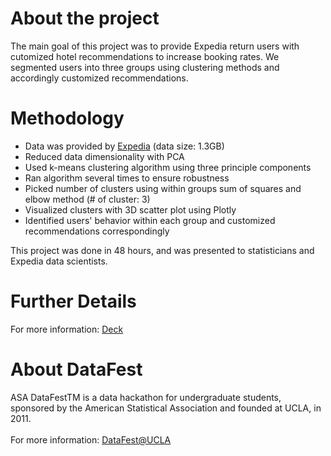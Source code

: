 # About the project
The main goal of this project was to provide Expedia return users with cutomized hotel recommendations to increase booking rates. We segmented users into three groups using clustering methods and accordingly customized recommendations.

# Methodology
* Data was provided by [Expedia](https://www.expedia.com/) (data size: 1.3GB)
* Reduced data dimensionality with PCA
* Used k-means clustering algorithm using three principle components
* Ran algorithm several times to ensure robustness
* Picked number of clusters using within groups sum of squares and elbow method (# of cluster: 3)
* Visualized clusters with 3D scatter plot using Plotly
* Identified users' behavior within each group and customized recommendations correspondingly

This project was done in 48 hours, and was presented to statisticians and Expedia data scientists. <br />

# Further Details
For more information: [Deck](https://github.com/jhuo831alex/DataFest2017_Expedia/blob/master/Presentation%20Deck.pdf)

# About DataFest
ASA DataFestTM is a data hackathon for undergraduate students, sponsored by the American Statistical Association and founded at UCLA, in 2011. <br /> <br />
For more information: [DataFest@UCLA](http://datafest.stat.ucla.edu/)

